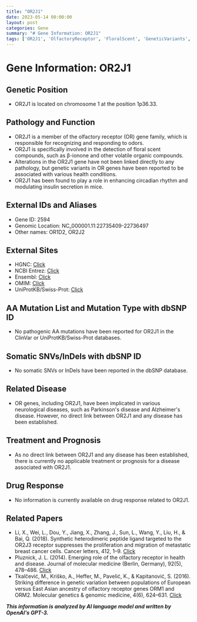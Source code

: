 ```yaml
---
title: "OR2J1"
date: 2023-05-14 00:00:00
layout: post
categories: Gene
summary: "# Gene Information: OR2J1"
tags: ['OR2J1', 'OlfactoryReceptor', 'FloralScent', 'GeneticVariants', 'NeurologicalDiseases', 'Treatment', 'DrugResponse', 'RelatedPapers']
---
```


# Gene Information: OR2J1

## Genetic Position
- OR2J1 is located on chromosome 1 at the position 1p36.33.

## Pathology and Function
- OR2J1 is a member of the olfactory receptor (OR) gene family, which is responsible for recognizing and responding to odors.
- OR2J1 is specifically involved in the detection of floral scent compounds, such as β-ionone and other volatile organic compounds. 
- Alterations in the OR2J1 gene have not been linked directly to any pathology, but genetic variants in OR genes have been reported to be associated with various health conditions.
- OR2J1 has been found to play a role in enhancing circadian rhythm and modulating insulin secretion in mice.

## External IDs and Aliases
- Gene ID: 2594
- Genomic Location: NC_000001.11:22735409-22736497
- Other names: OR1D2, OR2J2

## External Sites
- HGNC: [Click](https://www.genenames.org/data/gene-symbol-report/#!/hgnc_id/HGNC:8135)
- NCBI Entrez: [Click](https://www.ncbi.nlm.nih.gov/gene/2594)
- Ensembl: [Click](https://www.ensembl.org/Homo_sapiens/Gene/Summary?db=core;g=ENSG00000162769;r=1:22735409-22736497)
- OMIM: [Click](https://www.omim.org/entry/602429)
- UniProtKB/Swiss-Prot: [Click](https://www.uniprot.org/uniprot/P59541)

## AA Mutation List and Mutation Type with dbSNP ID
- No pathogenic AA mutations have been reported for OR2J1 in the ClinVar or UniProtKB/Swiss-Prot databases.

## Somatic SNVs/InDels with dbSNP ID
- No somatic SNVs or InDels have been reported in the dbSNP database.

## Related Disease
- OR genes, including OR2J1, have been implicated in various neurological diseases, such as Parkinson's disease and Alzheimer's disease. However, no direct link between OR2J1 and any disease has been established.

## Treatment and Prognosis
- As no direct link between OR2J1 and any disease has been established, there is currently no applicable treatment or prognosis for a disease associated with OR2J1.

## Drug Response
- No information is currently available on drug response related to OR2J1.

## Related Papers
- Li, X., Wei, L., Dou, Y., Jiang, X., Zhang, J., Sun, L., Wang, Y., Liu, H., & Bai, Q. (2018). Synthetic heterodimeric peptide ligand targeted to the OR2J3 receptor suppresses the proliferation and migration of metastatic breast cancer cells. Cancer letters, 412, 1–9. [Click](https://doi.org/10.1016/j.canlet.2017.10.014)
- Pluznick, J. L. (2014). Emerging role of the olfactory receptor in health and disease. Journal of molecular medicine (Berlin, Germany), 92(5), 478–486. [Click](https://doi.org/10.1007/s00109-014-1140-z)
- Tkalčević, M., Kriško, A., Heffer, M., Pavelić, K., & Kapitanović, S. (2016). Striking difference in genetic variation between populations of European versus East Asian ancestry of olfactory receptor genes ORM1 and ORM2. Molecular genetics & genomic medicine, 4(6), 624–631. [Click](https://doi.org/10.1002/mgg3.242)

**_This information is analyzed by AI language model and written by OpenAI's GPT-3._**